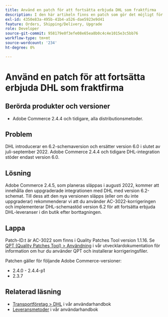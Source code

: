 ```yaml
---
title: Använd en patch för att fortsätta erbjuda DHL som fraktfirma
description: I den här artikeln finns en patch som gör det möjligt för handlare som använder Adobe Commerce 2.4.4 och tidigare att fortsätta erbjuda DHL-leverans efter att DHL-schema 6.0 tagits bort i slutet av juli-september 2022.
exl-id: 4350e83a-495b-41b4-a526-dae5923e9d41
feature: Orders, Shipping/Delivery, Upgrade
role: Developer
source-git-commit: 958179e0f3efe08e65ea8b0c4c4e1015e3c5bb76
workflow-type: tm+mt
source-wordcount: '234'
ht-degree: 0%

---
```


# Använd en patch för att fortsätta erbjuda DHL som fraktfirma


## Berörda produkter och versioner

* Adobe Commerce 2.4.4 och tidigare, alla distributionsmetoder.

## Problem

DHL introducerar en 6.2-schemaversion och ersätter version 6.0 i slutet av juli-september 2022. Adobe Commerce 2.4.4 och tidigare DHL-integration stöder endast version 6.0.

## Lösning

Adobe Commerce 2.4.5, som planeras släppas i augusti 2022, kommer att innehålla den uppgraderade integrationen med DHL med version 6.2-schemat. Till dess att den nya versionen släpps (eller om du inte uppgraderar) rekommenderar vi att du använder AC-3022-korrigeringen och implementerar DHL-schemastöd version 6.2 för att fortsätta erbjuda DHL-leveranser i din butik efter borttagningen.

## Lappa

Patch-ID:t är AC-3022 som finns i Quality Patches Tool version 1.1.16. Se [QPT (Quality Patches Tool) > Användning](https://devdocs.magento.com/quality-patches/usage.html) i vår utvecklardokumentation för information om hur du använder QPT och installerar korrigeringsfiler.

Patchen gäller för följande Adobe Commerce-versioner:

* 2.4.0 - 2.4.4-p1
* 2.3.7

## Relaterad läsning

* [Transportföretag > DHL](https://docs.magento.com/user-guide/shipping/dhl.html) i vår användarhandbok
* [Leveransmetoder](https://docs.magento.com/user-guide/configuration/sales/delivery-methods.html) i vår användarhandbok
